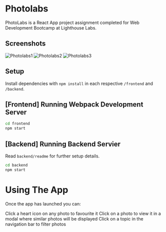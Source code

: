 # Photolabs
PhotoLabs is a React App project assignment completed for Web Development Bootcamp at Lighthouse Labs.

## Screenshots

![Photolabs1](https://github.com/Patty467/photolabs/assets/78118951/03a9c180-dd4b-46fe-bafc-b411abf34e51)
![Photolabs2](https://github.com/Patty467/photolabs/assets/78118951/6be08980-565c-4063-a773-ff8b852dfafb)
![Photolabs3](https://github.com/Patty467/photolabs/assets/78118951/d6b300ab-814c-4084-80a0-aece3370bab0)


## Setup

Install dependencies with `npm install` in each respective `/frontend` and `/backend`.

## [Frontend] Running Webpack Development Server

```sh
cd frontend
npm start
```

## [Backend] Running Backend Servier

Read `backend/readme` for further setup details.

```sh
cd backend
npm start
```

# Using The App

Once the app has launched you can:

Click a heart icon on any photo to favourite it
Click on a photo to view it in a modal where similar photos will be displayed
Click on a topic in the navigation bar to filter photos

